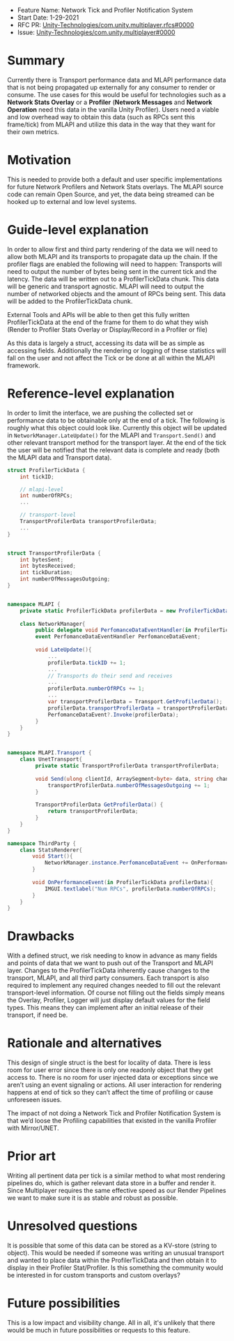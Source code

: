 - Feature Name: Network Tick and Profiler Notification System
- Start Date: 1-29-2021
- RFC PR: [Unity-Technologies/com.unity.multiplayer.rfcs#0000](https://github.com/Unity-Technologies/com.unity.multiplayer.rfcs/pull/0000)
- Issue: [Unity-Technologies/com.unity.multiplayer#0000](https://github.com/Unity-Technologies/com.unity.multiplayer/issues/0000)

# Summary
[summary]: #summary

Currently there is Transport performance data and MLAPI performance data that is not being propagated up externally for any consumer to render or consume. The use cases for this would be useful for technologies such as a **Network Stats Overlay** or a **Profiler** (**Network Messages** and **Network Operation** need this data in the vanilla Unity Profiler). Users need a viable and low overhead way to obtain this data (such as RPCs sent this frame/tick) from MLAPI and utilize this data in the way that they want for their own metrics.

# Motivation
[motivation]: #motivation

This is needed to provide both a default and user specific implementations for future Network Profilers and Network Stats overlays. The MLAPI source code can remain Open Source, and yet, the data being streamed can be hooked up to external and low level systems.

# Guide-level explanation
[guide-level-explanation]: #guide-level-explanation

In order to allow first and third party rendering of the data we will need to allow both MLAPI and its transports to propagate data up the chain. 
If the profiler flags are enabled the following will need to happen: 
Transports will need to output the number of bytes being sent in the current tick and the latency. The data will be written out to a ProfilerTickData chunk. This data will be generic and transport agnostic.
MLAPI will need to output the number of networked objects and the amount of RPCs being sent. This data will be added to the ProfilerTickData chunk.

External Tools and APIs will be able to then get this fully written ProfilerTickData at the end of the frame for them to do what they wish (Render to Profiler Stats Overlay or Display/Record in a Profiler or file)

As this data is largely a struct, accessing its data will be as simple as accessing fields. Additionally the rendering or logging of these statistics will fall on the user and not affect the Tick or be done at all within the MLAPI framework.

# Reference-level explanation
[reference-level-explanation]: #reference-level-explanation


In order to limit the interface, we are pushing the collected set or performance data to be obtainable only at the end of a tick. The following is roughly what this object could look like. Currently this object will be updated in ```NetworkManager.LateUpdate()``` for the MLAPI and ```Transport.Send()``` and other relevant transport method for the transport layer. At the end of the tick the user will be notified that the relevant data is complete and ready (both the MLAPI data and Transport data).

```cs
struct ProfilerTickData {
    int tickID;

    // mlapi-level
    int numberOfRPCs;
    ...

    // transport-level
    TransportProfilerData transportProfilerData;
    ...
}


struct TransportProfilerData {
    int bytesSent;
    int bytesReceived;
    int tickDuration;
    int numberOfMessagesOutgoing;
}


namespace MLAPI {
    private static ProfilerTickData profilerData = new ProfilerTickData();
    
    class NetworkManager{
         public delegate void PerfomanceDataEventHandler(in ProfilerTickData profilerData);
         event PerfomanceDataEventHandler PerfomanceDataEvent;
         
         void LateUpdate(){
             ...
             profilerData.tickID += 1;
             ...
             // Transports do their send and receives
             ...
             profilerData.numberOfRPCs += 1;
             ...
             var transportProfilerData = Transport.GetProfilerData();
             profilerData.transportProfilerData = transportProfilerData;
             PerfomanceDataEvent?.Invoke(profilerData);
         }
    }
}


namespace MLAPI.Transport {
    class UnetTransport{
         private static TransportProfilerData transportProfilerData;
         
         void Send(ulong clientId, ArraySegment<byte> data, string channelName){
             transportProfilerData.numberOfMessagesOutgoing += 1;
         }
         
         TransportProfilerData GetProfilerData() {
             return transportProfilerData;
         }
    }
}

namespace ThirdParty {
    class StatsRenderer{
        void Start(){
            NetworkManager.instance.PerfomanceDataEvent += OnPerformanceEvent;
        }
        
        void OnPerformanceEvent(in ProfilerTickData profilerData){
            IMGUI.textlabel("Num RPCs", profilerData.numberOfRPCs);
        }
    }
}

```

# Drawbacks
[drawbacks]: #drawbacks

With a defined struct, we risk needing to know in advance as many fields and points of data that we want to push out of the Transport and MLAPI layer.
Changes to the ProfilerTickData inherently cause changes to the transport, MLAPI, and all third party consumers.
Each transport is also required to implement any required changes needed to fill out the relevant transport-level information. Of course not filling out the fields simply means the Overlay, Profiler, Logger will just display default values for the field types. This means they can implement after an initial release of their transport, if need be.

# Rationale and alternatives
[rationale-and-alternatives]: #rationale-and-alternatives

This design of single struct is the best for locality of data. 
There is less room for user error since there is only one readonly object that they get access to.
There is no room for user injected data or exceptions since we aren’t using an event signaling or actions. All user interaction for rendering happens at end of tick so they can’t affect the time of profiling or cause unforeseen issues.

The impact of not doing a Network Tick and Profiler Notification System is that we’d loose the Profiling capabilities that existed in the vanilla Profiler with Mirror/UNET.

# Prior art
[prior-art]: #prior-art

Writing all pertinent data per tick is a similar method to what most rendering pipelines do, which is gather relevant data store in a buffer and render it. Since Multiplayer requires the same effective speed as our Render Pipelines we want to make sure it is as stable and robust as possible.

# Unresolved questions
[unresolved-questions]: #unresolved-questions

It is possible that some of this data can be stored as a KV-store (string to object). This would be needed if someone was writing an unusual transport and wanted to place data within the ProfilerTickData and then obtain it to display in their Profiler Stat/Profiler.
Is this something the community would be interested in for custom transports and custom overlays?

# Future possibilities
[future-possibilities]: #future-possibilities

This is a low impact and visibility change. All in all, it's unlikely that there would be much in future possibilities or requests to this feature.
